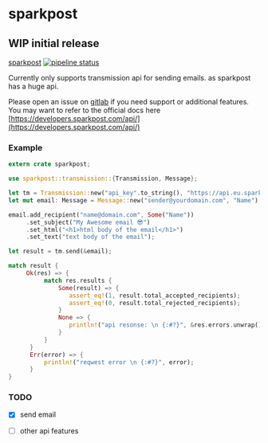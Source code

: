 # sparkpost
## WIP initial release
[sparkpost](https://crates.io/crates/sparkpost)
[![pipeline status](https://gitlab.com/mygnu/spark_post/badges/master/pipeline.svg)](https://gitlab.com/mygnu/spark_post/commits/master)

Currently only supports transmission api for sending emails.
as sparkpost has a huge api.

Please open an issue on [gitlab](https://gitlab.com/mygnu/spark_post/issues) if you need support or additional features.
You may want to refer to the official docs here [https://developers.sparkpost.com/api/](https://developers.sparkpost.com/api/)

### Example
```rust
extern crate sparkpost;

use sparkpost::transmission::{Transmission, Message};

let tm = Transmission::new("api_key".to_string(), "https://api.eu.sparkpost.com/api/v1".to_string());
let mut email: Message = Message::new("sender@yourdomain.com", "Name");

email.add_recipient("name@domain.com", Some("Name"))
     .set_subject("My Awesome email 😎")
     .set_html("<h1>html body of the email</h1>")
     .set_text("text body of the email");

let result = tm.send(&email);

match result {
     Ok(res) => {
          match res.results {
              Some(result) => {
                 assert_eq!(1, result.total_accepted_recipients);
                 assert_eq!(0, result.total_rejected_recipients);
              }
              None => {
                 println!("api resonse: \n {:#?}", &res.errors.unwrap());
              }
          }
      }
      Err(error) => {
          println!("reqwest error \n {:#?}", error);
      }
}

```
### TODO
- [X] send email
- [ ] other api features

